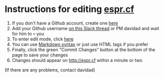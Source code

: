 # Instructions for editing [espr.cf](http://espr.cf)

1. If you don't have a Github account, create one [here](https://github.com/join)
2. Add your Github username [on this Slack thread](https://esprteam.slack.com/archives/C6Q34DT29/p1503165473000063?thread_ts=1503086223.000540&cid=C6Q34DT29) or PM davidad and wait for him to `+` you
3. To enter edit mode, click [here](https://github.com/espr-cf/espr-cf.github.io/edit/master/index.md)
4. You can use [Markdown syntax](https://github.com/adam-p/markdown-here/wiki/Markdown-Cheatsheet) or just use HTML tags if you prefer
5. Finally, click the green "Commit Changes" button at the bottom of the page to save your changes
6. Changes should appear on http://espr.cf within a minute or two

(If there are any problems, contact davidad)
